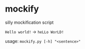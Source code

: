 # mockify
silly mockification script

```Hello world!``` -> ```heLLo WorLD!```

usage: ``` mockify.py [-h] "<sentence>" ```